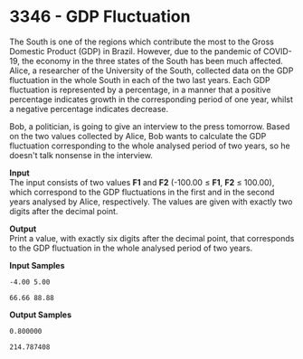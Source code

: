 # 3346 - GDP Fluctuation

The South is one of the regions which contribute the most to the Gross Domestic Product (GDP) in Brazil. However, due to the pandemic of COVID-19, the economy in the three states of the South has been much affected. Alice, a researcher of the University of the South, collected data on the GDP fluctuation in the whole South in each of the two last years. Each GDP fluctuation is represented by a percentage, in a manner that a positive percentage indicates growth in the corresponding period of one year, whilst a negative percentage indicates decrease.

Bob, a politician, is going to give an interview to the press tomorrow. Based on the two values collected by Alice, Bob wants to calculate the GDP fluctuation corresponding to the whole analysed period of two years, so he doesn't talk nonsense in the interview.

**Input**<br>
The input consists of two values **F1** and **F2** (-100.00 ≤ **F1**, **F2** ≤ 100.00), which correspond to the GDP fluctuations in the first and in the second years analysed by Alice, respectively. The values are given with exactly two digits after the decimal point.

**Output**<br>
Print a value, with exactly six digits after the decimal point, that corresponds to the GDP fluctuation in the whole analysed period of two years.

**Input Samples**
````
-4.00 5.00
````
````
66.66 88.88
````

**Output Samples**
````
0.800000
````
````      
214.787408
````